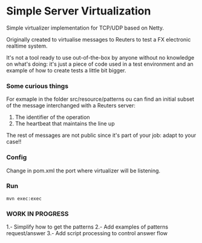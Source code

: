 # Simple Server Virtualization
Simple virtualizer implementation for TCP/UDP based on Netty.

Originally created to virtualise messages to Reuters to test a FX
electronic realtime system.

It's not a tool ready to use out-of-the-box by anyone without no knowledge
on what's doing: it's just a piece of code used in a test environment
and an example of how to create tests a little bit bigger.

### Some curious things
For exmaple in the folder src/resource/patterns ou can find an initial
subset of the message interchanged with a Reuters server:
 1. The identifier of the operation
 2. The heartbeat that maintains the line up

The rest of messages are not public since it's part of your job: adapt to
your case!!

### Config
Change in pom.xml the port where virtualizer will be listening.

### Run
```
mvn exec:exec
```

### WORK IN PROGRESS
1.- Simplify how to get the patterns
2.- Add examples of patterns request/answer
3.- Add script processing to control answer flow
